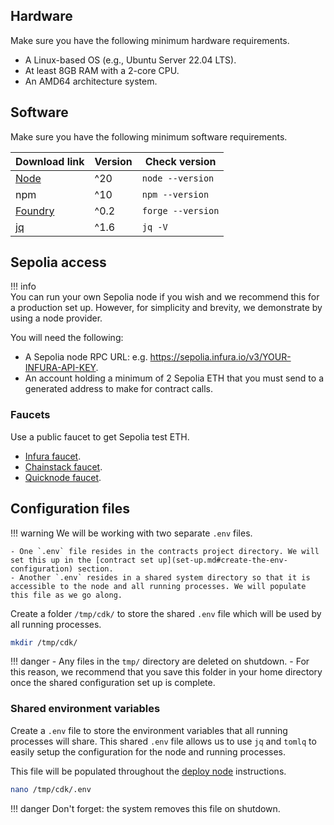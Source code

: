 ## Hardware

Make sure you have the following minimum hardware requirements.

- A Linux-based OS (e.g., Ubuntu Server 22.04 LTS).
- At least 8GB RAM with a 2-core CPU.
- An AMD64 architecture system.

## Software

Make sure you have the following minimum software requirements.

| Download link | Version | Check version | 
| --- | --- | --- |
| [Node](https://docs.npmjs.com/downloading-and-installing-node-js-and-npm) | ^20 | `node --version` |
| npm | ^10 | `npm --version` |
| [Foundry](https://book.getfoundry.sh/getting-started/installation) | ^0.2 | `forge --version` |
| [jq](https://jqlang.github.io/jq/download/) | ^1.6 | `jq -V` |

## Sepolia access

!!! info    
    You can run your own Sepolia node if you wish and we recommend this for a production set up. However, for simplicity and brevity, we demonstrate by using a node provider.

You will need the following:

- A Sepolia node RPC URL: e.g. https://sepolia.infura.io/v3/YOUR-INFURA-API-KEY.
- An account holding a minimum of 2 Sepolia ETH that you must send to a generated address to make for contract calls.

### Faucets

Use a public faucet to get Sepolia test ETH. 

- [Infura faucet](https://www.infura.io/faucet/sepolia).
- [Chainstack faucet](https://chainstack.com/sepolia-faucet/).
- [Quicknode faucet](https://faucet.quicknode.com/ethereum/sepoli).

## Configuration files

!!! warning
    We will be working with two separate `.env` files.

    - One `.env` file resides in the contracts project directory. We will set this up in the [contract set up](set-up.md#create-the-env-configuration) section.
    - Another `.env` resides in a shared system directory so that it is accessible to the node and all running processes. We will populate this file as we go along.

Create a folder `/tmp/cdk/` to store the shared `.env` file which will be used by all running processes.

```bash
mkdir /tmp/cdk/
```

!!! danger
    - Any files in the `tmp/` directory are deleted on shutdown.
    - For this reason, we recommend that you save this folder in your home directory once the shared configuration set up is complete.

### Shared environment variables

Create a `.env` file to store the environment variables that all running processes will share. This shared `.env` file allows us to use `jq` and `tomlq` to easily setup the configuration for the node and running processes.

This file will be populated throughout the [deploy node](../node/prerequisites.md) instructions.

```bash
nano /tmp/cdk/.env
```

!!! danger
    Don't forget: the system removes this file on shutdown.